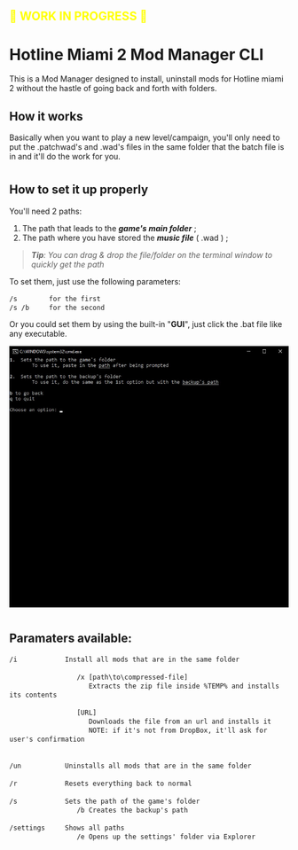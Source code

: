
<h2><p style="color: yellow">🛑 WORK IN PROGRESS 🛑</p></h2>

# Hotline Miami 2 Mod Manager CLI

This is a Mod Manager designed to install, uninstall mods for Hotline miami 2 without the hastle of going back and forth with folders.

## How it works

Basically when you want to play a new level/campaign, you'll only need to put the .patchwad's and .wad's files in the same folder that the batch file is in and it'll do the work for you.

#

## How to set it up properly

You'll need 2 paths:
1. The path that leads to the _**game's main folder**_ ;
2. The path where you have stored the _**music file**_ ( .wad ) ;

> ***Tip**: You can drag & drop the file/folder on the terminal window to quickly get the path*


To set them, just use the following parameters: 
```
/s        for the first
/s /b     for the second
```

Or you could set them by using the built-in "**GUI**", just click the .bat file like any executable.

![The GUI](GUI.jpg)

#

## Paramaters available:
```
/i            Install all mods that are in the same folder

                 /x [path\to\compressed-file] 
                    Extracts the zip file inside %TEMP% and installs its contents

                 [URL]
                    Downloads the file from an url and installs it
                    NOTE: if it's not from DropBox, it'll ask for user's confirmation
                    

/un           Uninstalls all mods that are in the same folder

/r            Resets everything back to normal

/s            Sets the path of the game's folder
                 /b Creates the backup's path
     
/settings     Shows all paths
                 /e Opens up the settings' folder via Explorer
```